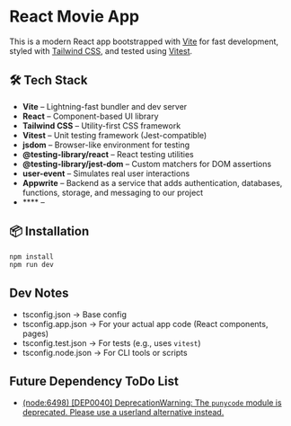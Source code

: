 # React Movie App

This is a modern React app bootstrapped with [Vite](https://vitejs.dev/) for fast development, styled with [Tailwind CSS](https://tailwindcss.com/), and tested using [Vitest](https://vitest.dev/).

## 🛠 Tech Stack

- **Vite** – Lightning-fast bundler and dev server
- **React** – Component-based UI library
- **Tailwind CSS** – Utility-first CSS framework
- **Vitest** – Unit testing framework (Jest-compatible)
- **jsdom** – Browser-like environment for testing
- **@testing-library/react** – React testing utilities
- **@testing-library/jest-dom** – Custom matchers for DOM assertions
- **user-event** – Simulates real user interactions
- **Appwrite** – Backend as a service that adds authentication, databases, functions, storage, and messaging to our project
- \*\*\*\* –

## 📦 Installation

```bash
npm install
npm run dev
```

## Dev Notes

- tsconfig.json → Base config
- tsconfig.app.json → For your actual app code (React components, pages)
- tsconfig.test.json → For tests (e.g., uses `vitest`)
- tsconfig.node.json → For CLI tools or scripts

## Future Dependency ToDo List

- [(node:6498) [DEP0040] DeprecationWarning: The `punycode` module is deprecated. Please use a userland alternative instead.](https://dev.to/asim_khan_cbe65e41bcbbc65/solving-the-punycode-module-is-deprecated-issue-in-nodejs-2e59)
